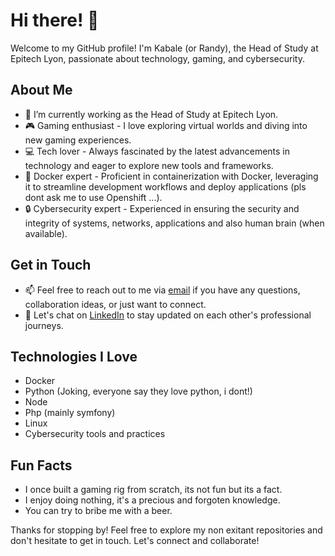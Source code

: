 # Hi there! 👋

Welcome to my GitHub profile! I'm Kabale (or Randy), the Head of Study at Epitech Lyon, passionate about technology, gaming, and cybersecurity.

## About Me

- 🔭 I’m currently working as the Head of Study at Epitech Lyon.
- 🎮 Gaming enthusiast - I love exploring virtual worlds and diving into new gaming experiences.
- 💻 Tech lover - Always fascinated by the latest advancements in technology and eager to explore new tools and frameworks.
- 🐳 Docker expert - Proficient in containerization with Docker, leveraging it to streamline development workflows and deploy applications (pls dont ask me to use Openshift ...).
- 🔒 Cybersecurity expert - Experienced in ensuring the security and integrity of systems, networks, applications and also human brain (when available).

## Get in Touch

- 📫 Feel free to reach out to me via [email](mailto:randy1.lyvet@epitech.eu) if you have any questions, collaboration ideas, or just want to connect.
- 💬 Let's chat on [LinkedIn](https://www.linkedin.com/in/randy-lyvet-7134a66a/) to stay updated on each other's professional journeys.


## Technologies I Love

- Docker
- Python (Joking, everyone say they love python, i dont!)
- Node
- Php (mainly symfony)
- Linux
- Cybersecurity tools and practices

## Fun Facts

- I once built a gaming rig from scratch, its not fun but its a fact.
- I enjoy doing nothing, it's a precious and forgoten knowledge.
- You can try to bribe me with a beer.

Thanks for stopping by! Feel free to explore my non exitant repositories and don't hesitate to get in touch. Let's connect and collaborate!
